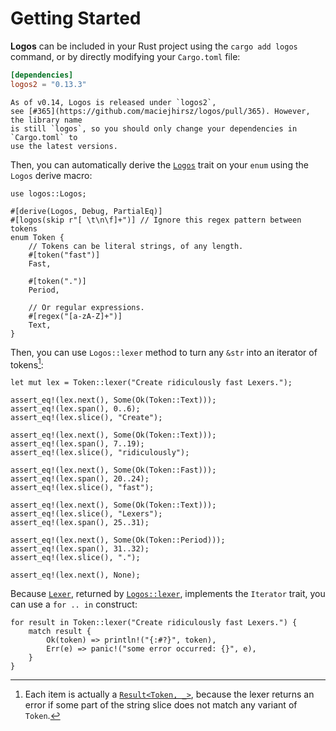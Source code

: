 # Getting Started

**Logos** can be included in your Rust project using the `cargo add logos` command, or by directly modifying your `Cargo.toml` file:

```toml
[dependencies]
logos2 = "0.13.3"
```

```admonish warning
As of v0.14, Logos is released under `logos2`,
see [#365](https://github.com/maciejhirsz/logos/pull/365). However, the library name
is still `logos`, so you should only change your dependencies in `Cargo.toml` to
use the latest versions.
```

Then, you can automatically derive the [`Logos`](https://docs.rs/logos2/latest/logos/trait.Logos.html) trait on your `enum` using the `Logos` derive macro:

```rust,no_run,no_playground
use logos::Logos;

#[derive(Logos, Debug, PartialEq)]
#[logos(skip r"[ \t\n\f]+")] // Ignore this regex pattern between tokens
enum Token {
    // Tokens can be literal strings, of any length.
    #[token("fast")]
    Fast,

    #[token(".")]
    Period,

    // Or regular expressions.
    #[regex("[a-zA-Z]+")]
    Text,
}
```

Then, you can use `Logos::lexer` method to turn any `&str` into an iterator of tokens[^1]:

```rust,no_run,no_playground
let mut lex = Token::lexer("Create ridiculously fast Lexers.");

assert_eq!(lex.next(), Some(Ok(Token::Text)));
assert_eq!(lex.span(), 0..6);
assert_eq!(lex.slice(), "Create");

assert_eq!(lex.next(), Some(Ok(Token::Text)));
assert_eq!(lex.span(), 7..19);
assert_eq!(lex.slice(), "ridiculously");

assert_eq!(lex.next(), Some(Ok(Token::Fast)));
assert_eq!(lex.span(), 20..24);
assert_eq!(lex.slice(), "fast");

assert_eq!(lex.next(), Some(Ok(Token::Text)));
assert_eq!(lex.slice(), "Lexers");
assert_eq!(lex.span(), 25..31);

assert_eq!(lex.next(), Some(Ok(Token::Period)));
assert_eq!(lex.span(), 31..32);
assert_eq!(lex.slice(), ".");

assert_eq!(lex.next(), None);
```

[^1]: Each item is actually a [`Result<Token, _>`](https://docs.rs/logos2/latest/logos/struct.Lexer.html#associatedtype.Item), because the lexer returns an error if some part of the string slice does not match any variant of `Token`.

Because [`Lexer`](https://docs.rs/logos2/latest/logos/struct.Lexer.html), returned by [`Logos::lexer`](https://docs.rs/logos2/latest/logos/trait.Logos.html#method.lexer), implements the `Iterator` trait, you can use a `for .. in` construct:

```rust,no_run,no_playground
for result in Token::lexer("Create ridiculously fast Lexers.") {
    match result {
        Ok(token) => println!("{:#?}", token),
        Err(e) => panic!("some error occurred: {}", e),
    }
}
```
